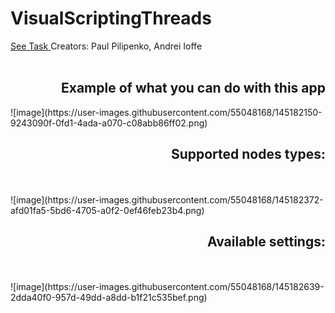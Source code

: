 # VisualScriptingThreads

<a href="https://github.com/paulpCODE/VisualScriptingThreads/blob/main/task/task.pdf">See Task </a>
Creators: Paul Pilipenko, Andrei Ioffe
<br><br>
<h2 align="right">Example of what you can do with this app</h2>
  ![image](https://user-images.githubusercontent.com/55048168/145182150-9243090f-0fd1-4ada-a070-c08abb86ff02.png)
<h2 align="right">Supported nodes types: </h2>
  <br><br>
  ![image](https://user-images.githubusercontent.com/55048168/145182372-afd01fa5-5bd6-4705-a0f2-0ef46feb23b4.png)
<h2 align="right">Available settings:</h2>
  <br><br>
  ![image](https://user-images.githubusercontent.com/55048168/145182639-2dda40f0-957d-49dd-a8dd-b1f21c535bef.png)

  
